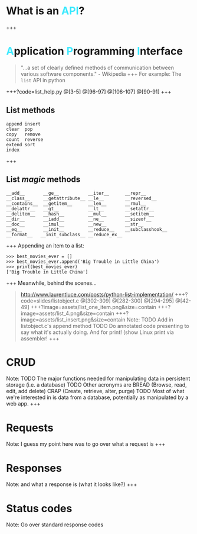 # What is an <span style='color: #3DE9FE'>API</span>?

+++
# <span style='color: #3DE9FE'>A</span>pplication <span style='color: #3DE9FE'>P</span>rogramming <span style='color: #3DE9FE'>I</span>nterface

> "...a set of clearly defined methods of communication between various software components." - Wikipedia
+++
For example:
The `list` API in python

+++?code=list_help.py
@[3-5]
@[96-97]
@[106-107]
@[90-91]
+++
## List methods
```
append insert
clear  pop
copy   remove
count  reverse
extend sort
index
```

+++
## List *magic* methods
```
__add__       __ge__           __iter__      __repr__
__class__     __getattribute__ __le__        __reversed__
__contains__  __getitem__      __len__       __rmul__
__delattr__   __gt__           __lt__        __setattr__
__delitem__   __hash__         __mul__       __setitem__
__dir__       __iadd__         __ne__        __sizeof__
__doc__       __imul__         __new__       __str__
__eq__        __init__         __reduce__    __subclasshook__
__format__   __init_subclass__ __reduce_ex__
```

+++
Appending an item to a list:
```
>>> best_movies_ever = []
>>> best_movies_ever.append('Big Trouble in Little China')
>>> print(best_movies_ever)
['Big Trouble in Little China']
```
+++
Meanwhile, behind the scenes...

> http://www.laurentluce.com/posts/python-list-implementation/
+++?code=slides/listobject.c
@[302-309]
@[282-300]
@[294-295]
@[42-49]
+++?image=assets/list_one_item.png&size=contain
+++?image=assets/list_4.png&size=contain
+++?image=assets/list_insert.png&size=contain
Note:
TODO Add in listobject.c's append method
TODO Do annotated code presenting to say what it's actually doing.
And for print! (show Linux print via assembler!
+++

# CRUD
Note:
TODO The major functions needed for manipulating data in persistent storage (i.e. a database)
TODO Other acronyms are BREAD (Browse, read, edit, add delete) CRAP (Create, retrieve, alter, purge)
TODO Most of what we're interested in is data from a database, potentially as manipulated by a web app.
+++
# Requests
Note:
I guess my point here was to go over what a request is
+++
# Responses
Note:
and what a response is (what it looks like?)
+++
# Status codes
Note:
Go over standard response codes
